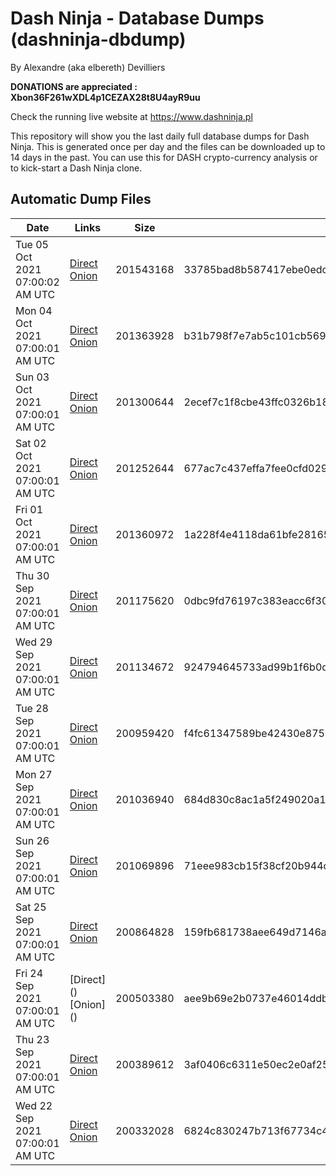 # Dash Ninja - Database Dumps (dashninja-dbdump)
By Alexandre (aka elbereth) Devilliers

**DONATIONS are appreciated : Xbon36F261wXDL4p1CEZAX28t8U4ayR9uu**

Check the running live website at https://www.dashninja.pl

This repository will show you the last daily full database dumps for Dash Ninja. This is generated once per day and the files can be downloaded up to 14 days in the past.
You can use this for DASH crypto-currency analysis or to kick-start a Dash Ninja clone.


## Automatic Dump Files
| Date | Links | Size | SHA256 |
|--|--|--|--|
| Tue 05 Oct 2021 07:00:02 AM UTC | [Direct](https://oshi.at/Qmwnhs) [Onion](http://oshiatwowvdbshka.onion/Qmwnhs) | 201543168 | 33785bad8b587417ebe0edcd8c19216bc10d225606a2e52e0bec462ba2194a42 | 
| Mon 04 Oct 2021 07:00:01 AM UTC | [Direct](https://oshi.at/qgUNDD) [Onion](http://oshiatwowvdbshka.onion/qgUNDD) | 201363928 | b31b798f7e7ab5c101cb5691de640aea8df093307d1a5fdcfc0ac7a7328a0b86 | 
| Sun 03 Oct 2021 07:00:01 AM UTC | [Direct](https://oshi.at/qsnbTp) [Onion](http://oshiatwowvdbshka.onion/qsnbTp) | 201300644 | 2ecef7c1f8cbe43ffc0326b18066da6fddfa4d891dd502d340f9a212d37d8515 | 
| Sat 02 Oct 2021 07:00:01 AM UTC | [Direct](https://oshi.at/xiDYTp) [Onion](http://oshiatwowvdbshka.onion/xiDYTp) | 201252644 | 677ac7c437effa7fee0cfd0293431205b470954ff85cefbe36f729a0ea235162 | 
| Fri 01 Oct 2021 07:00:01 AM UTC | [Direct](https://oshi.at/KkhCCY) [Onion](http://oshiatwowvdbshka.onion/KkhCCY) | 201360972 | 1a228f4e4118da61bfe28165c9077ba7eb39b6596eff78697356e98d4fdc1618 | 
| Thu 30 Sep 2021 07:00:01 AM UTC | [Direct](https://oshi.at/xTgtwF) [Onion](http://oshiatwowvdbshka.onion/xTgtwF) | 201175620 | 0dbc9fd76197c383eacc6f30543c9f479b27e0e7885f4e674164e749f00e60ce | 
| Wed 29 Sep 2021 07:00:01 AM UTC | [Direct](https://oshi.at/jLZKco) [Onion](http://oshiatwowvdbshka.onion/jLZKco) | 201134672 | 924794645733ad99b1f6b0d8d8f88fbc47360b2d04f188905e496a9ee0f1fd93 | 
| Tue 28 Sep 2021 07:00:01 AM UTC | [Direct](https://oshi.at/fcZZGP) [Onion](http://oshiatwowvdbshka.onion/fcZZGP) | 200959420 | f4fc61347589be42430e875344bb9c59d0574d6e2f0973bfff0213110ccf47ba | 
| Mon 27 Sep 2021 07:00:01 AM UTC | [Direct](https://oshi.at/JmHDep) [Onion](http://oshiatwowvdbshka.onion/JmHDep) | 201036940 | 684d830c8ac1a5f249020a10b3f71d7f534d8af9a2585f99cc3517173c62272d | 
| Sun 26 Sep 2021 07:00:01 AM UTC | [Direct](https://oshi.at/RPnUBM) [Onion](http://oshiatwowvdbshka.onion/RPnUBM) | 201069896 | 71eee983cb15f38cf20b944d8cda92f9f6d72071fc4bc981d67ad3b90f4b9537 | 
| Sat 25 Sep 2021 07:00:01 AM UTC | [Direct](https://oshi.at/HXStVY) [Onion](http://oshiatwowvdbshka.onion/HXStVY) | 200864828 | 159fb681738aee649d7146a6e646e51dfca1e674dba0b9885f0893ca24de91e9 | 
| Fri 24 Sep 2021 07:00:01 AM UTC | [Direct](</body></html>) [Onion](</body></html>) | 200503380 | aee9b69e2b0737e46014ddbde44e3fa8c7dba97fe40e76339500b9a4434d99c2 | 
| Thu 23 Sep 2021 07:00:01 AM UTC | [Direct](https://oshi.at/TUBaDQ) [Onion](http://oshiatwowvdbshka.onion/TUBaDQ) | 200389612 | 3af0406c6311e50ec2e0af25b254c5d5ee85651cd593430b86f2c4a491a1c0b5 | 
| Wed 22 Sep 2021 07:00:01 AM UTC | [Direct](https://oshi.at/VjJZSS) [Onion](http://oshiatwowvdbshka.onion/VjJZSS) | 200332028 | 6824c830247b713f67734c430f65cbae6bb944d4c45fc65abe6a07144bf2859f | 
